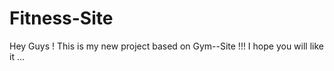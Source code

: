 # Fitness-Site
Hey Guys ! This is my new project based on Gym--Site !!! I hope you will like it ...
